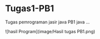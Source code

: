 # Tugas1-PB1
Tugas pemrograman jasir java PB1
java ...

![hasil Program](image/Hasil tugas PB1.png)
